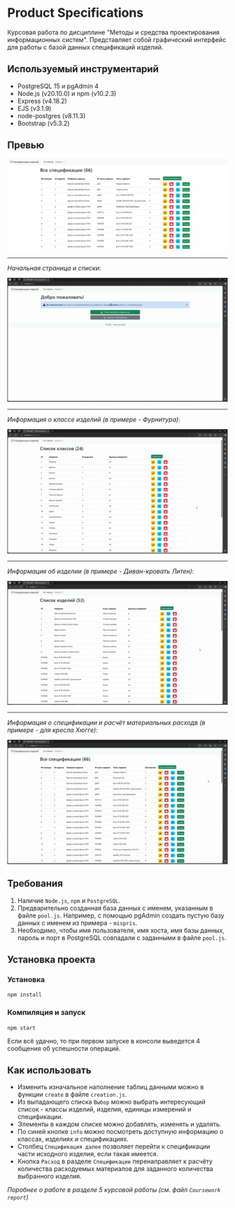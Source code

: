 # Product Specifications
Курсовая работа по дисциплине "Методы и средства проектирования информационных систем". Представляет собой графический интерфейс для работы с базой данных спецификаций изделий.

## Используемый инструментарий
* PostgreSQL 15 и pgAdmin 4
* Node.js (v20.10.0) и npm (v10.2.3)
* Express (v4.18.2)
* EJS (v3.1.9)
* node-postgres (v8.11.3)
* Bootstrap (v5.3.2)

## Превью
![Страница спецификаций](preview/Specifications-page.png)

---
*Начальная страница и списки*:

![Начальная страница и списки](preview/Home-page-and-lists.gif)

---
*Информация о классе изделий (в примере - Фурнитура)*:

![Информация о классе "Фурнитура"](preview/Class-info.gif)

---
*Информация об изделии (в примере - Диван-кровать Литен)*:

![Изделие - Диван-кровать Литен](preview/Product-Info.gif)

---
*Информация о спецификации и расчёт материальных расходв (в примере - для кресла Хюгге)*:

![Спецификация кресла Хюгге](preview/Info-and-material-consumption-for-the-specification.gif)

## Требования
1. Наличие `Node.js`, `npm` и `PostgreSQL`.
2. Предварительно созданная база данных с именем, указанным в файле `pool.js`. Например, с помощью pgAdmin создать пустую базу данных с именем из примера - `mispris`.
3. Необходимо, чтобы имя пользователя, имя хоста, имя базы данных, пароль и порт в PostgreSQL совпадали с заданными в файле `pool.js`.

## Установка проекта
### Установка
```
npm install
```
### Компиляция и запуск
```
npm start
```
Если всё удачно, то при первом запуске в консоли выведется 4 сообщения об успешности операций.

## Как использовать
* Изменить изначальное наполнение таблиц данными можно в функции `create` в файле `creation.js`.
* Из выпадающего списка `Выбор` можно выбрать интересующий список - классы изделий, изделия, единицы измерений и спецификации.
* Элементы в каждом списке можно добавлять, изменять и удалять.
* По синей кнопке `info` можно посмотреть доступную информацию о классах, изделиях и спецификациях.
* Столбец `Спецификация далее` позволяет перейти к спецификации части исходного изделия, если такая имеется.
* Кнопка `Расход` в разделе `Спецификации` перенаправляет к расчёту количества расходуемых материалов для заданного количества выбранного изделия.

*Поробнее о работе в разделе 5 курсовой работы (см. файл `Coursework report`)*
